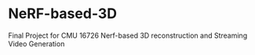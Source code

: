 # NeRF-based-3D
Final Project for CMU 16726
Nerf-based 3D reconstruction and Streaming Video Generation
